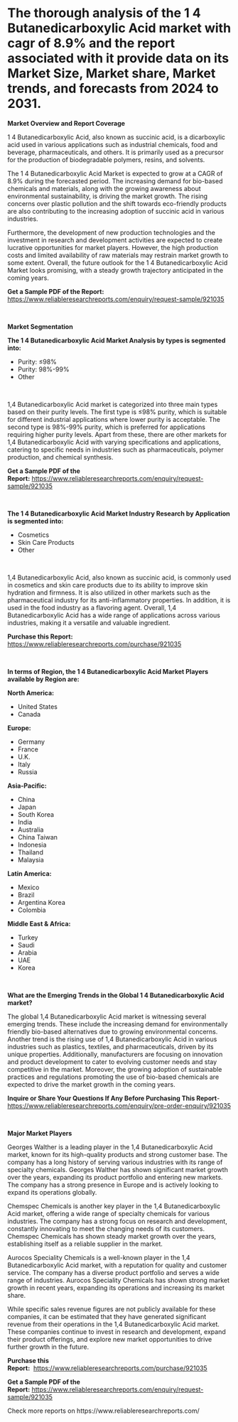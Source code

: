 <p><h1>The thorough analysis of the 1 4 Butanedicarboxylic Acid market with cagr of  8.9% and the report associated with it provide data on its Market Size, Market share, Market trends, and forecasts from 2024 to 2031.</h1></p><p><strong>Market Overview and Report Coverage</strong></p>
<p><p>1 4 Butanedicarboxylic Acid, also known as succinic acid, is a dicarboxylic acid used in various applications such as industrial chemicals, food and beverage, pharmaceuticals, and others. It is primarily used as a precursor for the production of biodegradable polymers, resins, and solvents.</p><p>The 1 4 Butanedicarboxylic Acid Market is expected to grow at a CAGR of 8.9% during the forecasted period. The increasing demand for bio-based chemicals and materials, along with the growing awareness about environmental sustainability, is driving the market growth. The rising concerns over plastic pollution and the shift towards eco-friendly products are also contributing to the increasing adoption of succinic acid in various industries.</p><p>Furthermore, the development of new production technologies and the investment in research and development activities are expected to create lucrative opportunities for market players. However, the high production costs and limited availability of raw materials may restrain market growth to some extent. Overall, the future outlook for the 1 4 Butanedicarboxylic Acid Market looks promising, with a steady growth trajectory anticipated in the coming years.</p></p>
<p><strong>Get a Sample PDF of the Report:</strong> <a href="https://www.reliableresearchreports.com/enquiry/request-sample/921035">https://www.reliableresearchreports.com/enquiry/request-sample/921035</a></p>
<p>&nbsp;</p>
<p><strong>Market Segmentation</strong></p>
<p><strong>The 1 4 Butanedicarboxylic Acid Market Analysis by types is segmented into:</strong></p>
<p><ul><li>Purity: ≤98%</li><li>Purity: 98%-99%</li><li>Other</li></ul></p>
<p>&nbsp;</p>
<p><p>1,4 Butanedicarboxylic Acid market is categorized into three main types based on their purity levels. The first type is ≤98% purity, which is suitable for different industrial applications where lower purity is acceptable. The second type is 98%-99% purity, which is preferred for applications requiring higher purity levels. Apart from these, there are other markets for 1,4 Butanedicarboxylic Acid with varying specifications and applications, catering to specific needs in industries such as pharmaceuticals, polymer production, and chemical synthesis.</p></p>
<p><strong>Get a Sample PDF of the Report:</strong>&nbsp;<a href="https://www.reliableresearchreports.com/enquiry/request-sample/921035">https://www.reliableresearchreports.com/enquiry/request-sample/921035</a></p>
<p>&nbsp;</p>
<p><strong>The 1 4 Butanedicarboxylic Acid Market Industry Research by Application is segmented into:</strong></p>
<p><ul><li>Cosmetics</li><li>Skin Care Products</li><li>Other</li></ul></p>
<p>&nbsp;</p>
<p><p>1,4 Butanedicarboxylic Acid, also known as succinic acid, is commonly used in cosmetics and skin care products due to its ability to improve skin hydration and firmness. It is also utilized in other markets such as the pharmaceutical industry for its anti-inflammatory properties. In addition, it is used in the food industry as a flavoring agent. Overall, 1,4 Butanedicarboxylic Acid has a wide range of applications across various industries, making it a versatile and valuable ingredient.</p></p>
<p><strong>Purchase this Report:</strong>&nbsp; <a href="https://www.reliableresearchreports.com/purchase/921035">https://www.reliableresearchreports.com/purchase/921035</a></p>
<p>&nbsp;</p>
<p><strong>In terms of Region, the 1 4 Butanedicarboxylic Acid Market Players available by Region are:</strong></p>
<p>
    <p> <strong> North America: </strong>
        <ul>
            <li>United States</li>
            <li>Canada</li>
        </ul>
        </p> 
    <p> <strong> Europe: </strong>
        <ul>
            <li>Germany</li>
            <li>France</li>
            <li>U.K.</li>
            <li>Italy</li>
            <li>Russia</li>
        </ul>
        </p> 
    <p> <strong> Asia-Pacific: </strong>
        <ul>
            <li>China</li>
            <li>Japan</li>
            <li>South Korea</li>
            <li>India</li>
            <li>Australia</li>
            <li>China Taiwan</li>
            <li>Indonesia</li>
            <li>Thailand</li>
            <li>Malaysia</li>
        </ul>
        </p> 
    <p> <strong> Latin America: </strong>
        <ul>
            <li>Mexico</li>
            <li>Brazil</li>
            <li>Argentina Korea</li>
            <li>Colombia</li>
        </ul>
        </p> 
    <p> <strong> Middle East & Africa: </strong>
        <ul>
            <li>Turkey</li>
            <li>Saudi</li>
            <li>Arabia</li>
            <li>UAE</li>
            <li>Korea</li>
        </ul>
    </p>
    </p>
<p>&nbsp;</p>
<p><strong>What are the Emerging Trends in the Global 1 4 Butanedicarboxylic Acid market?</strong></p>
<p><p>The global 1,4 Butanedicarboxylic Acid market is witnessing several emerging trends. These include the increasing demand for environmentally friendly bio-based alternatives due to growing environmental concerns. Another trend is the rising use of 1,4 Butanedicarboxylic Acid in various industries such as plastics, textiles, and pharmaceuticals, driven by its unique properties. Additionally, manufacturers are focusing on innovation and product development to cater to evolving customer needs and stay competitive in the market. Moreover, the growing adoption of sustainable practices and regulations promoting the use of bio-based chemicals are expected to drive the market growth in the coming years.</p></p>
<p><strong>Inquire or Share Your Questions If Any Before Purchasing This Report</strong>- <a href="https://www.reliableresearchreports.com/enquiry/pre-order-enquiry/921035">https://www.reliableresearchreports.com/enquiry/pre-order-enquiry/921035</a></p>
<p>&nbsp;</p>
<p><strong>Major Market Players</strong></p>
<p><p>Georges Walther is a leading player in the 1,4 Butanedicarboxylic Acid market, known for its high-quality products and strong customer base. The company has a long history of serving various industries with its range of specialty chemicals. Georges Walther has shown significant market growth over the years, expanding its product portfolio and entering new markets. The company has a strong presence in Europe and is actively looking to expand its operations globally.</p><p>Chemspec Chemicals is another key player in the 1,4 Butanedicarboxylic Acid market, offering a wide range of specialty chemicals for various industries. The company has a strong focus on research and development, constantly innovating to meet the changing needs of its customers. Chemspec Chemicals has shown steady market growth over the years, establishing itself as a reliable supplier in the market.</p><p>Aurocos Speciality Chemicals is a well-known player in the 1,4 Butanedicarboxylic Acid market, with a reputation for quality and customer service. The company has a diverse product portfolio and serves a wide range of industries. Aurocos Speciality Chemicals has shown strong market growth in recent years, expanding its operations and increasing its market share.</p><p>While specific sales revenue figures are not publicly available for these companies, it can be estimated that they have generated significant revenue from their operations in the 1,4 Butanedicarboxylic Acid market. These companies continue to invest in research and development, expand their product offerings, and explore new market opportunities to drive further growth in the future.</p></p>
<p><strong>Purchase this Report:</strong>&nbsp;&nbsp;<a href="https://www.reliableresearchreports.com/purchase/921035">https://www.reliableresearchreports.com/purchase/921035</a></p>
<p></p>
<p><strong>Get a Sample PDF of the Report:</strong>&nbsp;<a href="https://www.reliableresearchreports.com/enquiry/request-sample/921035">https://www.reliableresearchreports.com/enquiry/request-sample/921035</a></p>
<p>Check more reports on https://www.reliableresearchreports.com/</p>